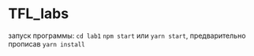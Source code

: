 # TFL_labs

запуск программы:
`cd lab1`
`npm start` или `yarn start`, предварительно прописав `yarn install`